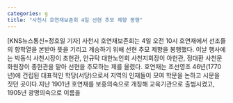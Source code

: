 ```yaml
---
categories: g
title: "사천시 호연재보존회 4일 선현 추모 제향 봉행"
---
```

[KNS뉴스통신=정호일 기자] 사천시 호연재보존회는 4일 오전 10시 호연재에서 선조들의 향학열을 본받아 뜻을 기리고 계승하기 위해 선현 추모 제향을 봉행했다. 이날 행사에는 박동식 사천시장이 초헌관, 안규탁 대한노인회 사천지회장이 아헌관, 정대환 사천문화원장이 종헌관을 맡아 선현을 추모하는 제를 올렸다. 호연재는 조선영조 46년(1770년)에 건립된 대표적인 학당(서당)으로서 지역의 인재들이 모여 학문을 논하고 시문을 짓던 곳이다.지난 1901년 호연재를 보흥의숙으로 개칭해 교육기관으로 출범시켰고, 1905년 광명의숙으로 이름을